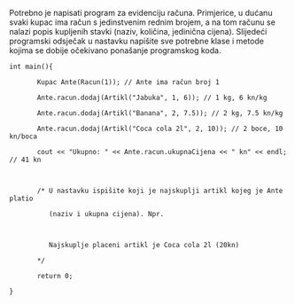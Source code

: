 Potrebno je napisati program za evidenciju računa. Primjerice, u dućanu svaki kupac ima račun s jedinstvenim rednim brojem, a na tom računu se nalazi popis kupljenih stavki (naziv, količina, jedinična cijena). Slijedeći programski odsječak u nastavku napišite sve potrebne klase i metode kojima se dobije očekivano ponašanje programskog koda.

```
int main(){

       Kupac Ante(Racun(1)); // Ante ima račun broj 1

       Ante.racun.dodaj(Artikl("Jabuka", 1, 6)); // 1 kg, 6 kn/kg

       Ante.racun.dodaj(Artikl("Banana", 2, 7.5)); // 2 kg, 7.5 kn/kg

       Ante.racun.dodaj(Artikl("Coca cola 2l", 2, 10)); // 2 boce, 10 kn/boca

       cout << "Ukupno: " << Ante.racun.ukupnaCijena << " kn" << endl; // 41 kn

 

       /* U nastavku ispišite koji je najskuplji artikl kojeg je Ante platio

          (naziv i ukupna cijena). Npr.

      

          Najskuplje placeni artikl je Coca cola 2l (20kn)

       */

       return 0;

}
